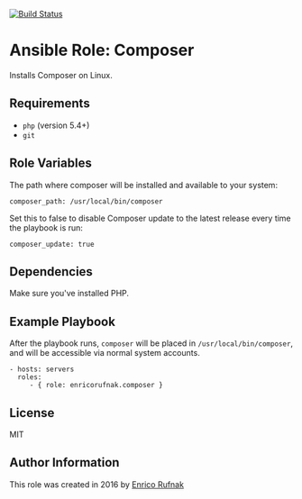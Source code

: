 [![Build Status](https://travis-ci.org/enricorufnak/ansible-role-composer.svg?branch=master)](https://travis-ci.org/enricorufnak/ansible-role-composer)

Ansible Role: Composer
=========

Installs Composer on Linux.

Requirements
------------

- `php` (version 5.4+)
- `git`

Role Variables
--------------

The path where composer will be installed and available to your system:

    composer_path: /usr/local/bin/composer

Set this to false to disable Composer update to the latest release every time the playbook is run:

    composer_update: true

Dependencies
------------

Make sure you've installed PHP.

Example Playbook
----------------

After the playbook runs, `composer` will be placed in `/usr/local/bin/composer`, and will be accessible via normal system accounts.

    - hosts: servers
      roles:
         - { role: enricorufnak.composer }

License
-------

MIT

Author Information
------------------

This role was created in 2016 by [Enrico Rufnak](http://www.rufnak.de)

